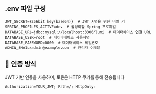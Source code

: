 ## .env 파일 구성

```properties
JWT_SECRET={256bit key(base64)}  # JWT 서명을 위한 비밀 키
SPRING_PROFILES_ACTIVE=dev  # 활성화할 Spring 프로파일
DATABASE_URL=jdbc:mysql://localhost:3306/lumi  # 데이터베이스 연결 URL
DATABASE_USER=root  # 데이터베이스 사용자명
DATABASE_PASSWORD=0000  # 데이터베이스 비밀번호
ADMIN_EMAIL=admin@example.com  # 관리자 이메일
```

## 🔐 인증 방식
JWT 기반 인증을 사용하며, 토큰은 HTTP 쿠키를 통해 전송됩니다.

```text
Authorization=YOUR_JWT; Path=/; HttpOnly;
```
